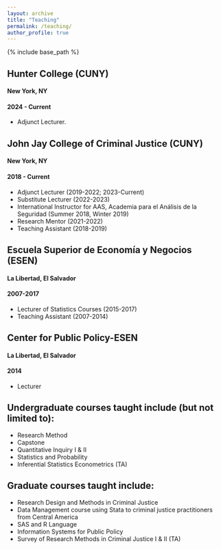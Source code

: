 ```yaml
---
layout: archive
title: "Teaching"
permalink: /teaching/
author_profile: true
---
```


{% include base_path %}

<!--
{% for post in site.teaching reversed %}
  {% include archive-single.html %}
{% endfor %}
-->

## Hunter College (CUNY)
#### New York, NY
#### 2024 - Current

- Adjunct Lecturer. 

## John Jay College of Criminal Justice (CUNY)
#### New York, NY
#### 2018 - Current

- Adjunct Lecturer (2019-2022; 2023-Current)
- Substitute Lecturer (2022-2023)
- International Instructor for AAS, Academia para el Análisis de la Seguridad (Summer 2018, Winter 2019)
- Research Mentor (2021-2022)
- Teaching Assistant (2018-2019)


## Escuela Superior de Economía y Negocios (ESEN)
#### La Libertad, El Salvador
#### 2007-2017

- Lecturer of Statistics Courses (2015-2017)
- Teaching Assistant (2007-2014)

## Center for Public Policy-ESEN
#### La Libertad, El Salvador
#### 2014

- Lecturer 


## Undergraduate courses taught include (but not limited to):  
- Research Method
- Capstone
- Quantitative Inquiry I & II
- Statistics and Probability 
- Inferential Statistics Econometrics (TA)

## Graduate courses taught include: 
- Research Design and Methods in Criminal Justice
- Data Management course using Stata to criminal justice practitioners from Central America
- SAS and R Language
- Information Systems for Public Policy
- Survey of Research Methods in Criminal Justice I & II (TA)
